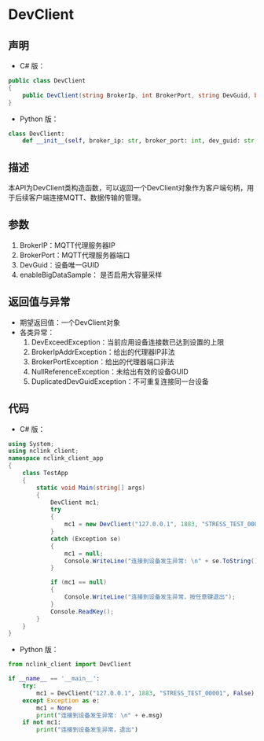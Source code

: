 # DevClient

## 声明
- C# 版：

``` C#
public class DevClient
{
    public DevClient(string BrokerIp, int BrokerPort, string DevGuid, bool enableBigDataSample = false);
}
```

- Python 版：

``` Python
class DevClient:
    def __init__(self, broker_ip: str, broker_port: int, dev_guid: str, enable_big_data_sample=False)
```

## 描述
 本API为DevClient类构造函数，可以返回一个DevClient对象作为客户端句柄，用于后续客户端连接MQTT、数据传输的管理。

## 参数
1. BrokerIP：MQTT代理服务器IP
2. BrokerPort：MQTT代理服务器端口
3. DevGuid：设备唯一GUID
4. enableBigDataSample： 是否启用大容量采样

## 返回值与异常
- 期望返回值：一个DevClient对象
- 各类异常：
    1. DevExceedException：当前应用设备连接数已达到设置的上限
    2. BrokerIpAddrException：给出的代理器IP非法
    3. BrokerPortException：给出的代理器端口非法
    4. NullReferenceException：未给出有效的设备GUID
    5. DuplicatedDevGuidException：不可重复连接同一台设备

## 代码
- C# 版：

``` c#
using System;
using nclink_client;
namespace nclink_client_app
{
    class TestApp
    {
        static void Main(string[] args)
        {
            DevClient mc1;
            try
            {
                mc1 = new DevClient("127.0.0.1", 1883, "STRESS_TEST_00001", false);
            }
            catch (Exception se)
            {
                mc1 = null;
                Console.WriteLine("连接到设备发生异常: \n" + se.ToString());
            }

            if (mc1 == null)
            {
                Console.WriteLine("连接到设备发生异常，按任意键退出");
            }
            Console.ReadKey();
        }
    }
}
```

- Python 版：

``` python
from nclink_client import DevClient

if __name__ == '__main__':
    try:
        mc1 = DevClient("127.0.0.1", 1883, "STRESS_TEST_00001", False)
    except Exception as e:
        mc1 = None
        print("连接到设备发生异常: \n" + e.msg)
    if not mc1:
        print("连接到设备发生异常，退出")
```

